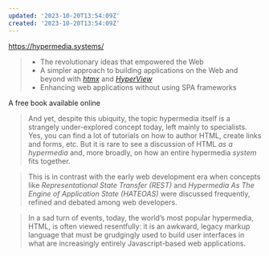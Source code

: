 ```yaml
---
updated: '2023-10-20T13:54:09Z'
created: '2023-10-20T13:54:09Z'
---
```

https://hypermedia.systems/

> -   The revolutionary ideas that empowered the Web
> -   A simpler approach to building applications on the Web and beyond with _[htmx](https://htmx.org)_ and _[HyperView](https://hyperview.org/)_
> -   Enhancing web applications without using SPA frameworks

A free book available online

> And yet, despite this ubiquity, the topic hypermedia itself is a strangely under-explored concept today, left mainly to specialists. Yes, you can find a lot of tutorials on how to author HTML, create links and forms, etc. But it is rare to see a discussion of HTML _as a hypermedia_ and, more broadly, on how an entire hypermedia _system_ fits together.

> This is in contrast with the early web development era when concepts like _Representational State Transfer (REST)_ and _Hypermedia As The Engine of Application State (HATEOAS)_ were discussed frequently, refined and debated among web developers.

> In a sad turn of events, today, the world’s most popular hypermedia, HTML, is often viewed resentfully: it is an awkward, legacy markup language that must be grudgingly used to build user interfaces in what are increasingly entirely Javascript-based web applications.